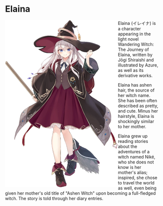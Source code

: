 # Elaina

<img align="left" src="./image.webp" width="370px"></img>

Elaina (イレイナ) is a character appearing in the light novel Wandering Witch: The Journey of Elaina, written by Jōgi Shiraishi and illustrated by Azure, as well as its derivative works.

Elaina has ashen hair, the source of her witch name. She has been often described as pretty, and cute. Minus her hairstyle, Elaina is shockingly similar to her mother.

Elaina grew up reading stories about the adventures of a witch named Niké, who she does not know is her mother's alias; inspired, she chose to travel the world as well, even being given her mother's old title of "Ashen Witch" upon becoming a full-fledged witch. The story is told through her diary entries.

